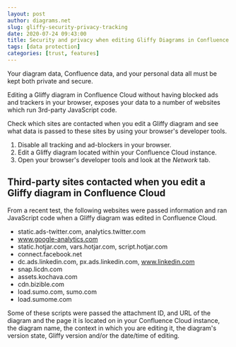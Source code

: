 ```yaml
---
layout: post
author: diagrams.net
slug: gliffy-security-privacy-tracking
date: 2020-07-24 09:43:00
title: Security and privacy when editing Gliffy Diagrams in Confluence Cloud
tags: [data protection]
categories: [trust, features]
---
```


Your diagram data, Confluence data, and your personal data all must be kept both private and secure.

Editing a Gliffy diagram in Confluence Cloud without having blocked ads and trackers in your browser, exposes your data to a number of websites which run 3rd-party JavaScript code.

Check which sites are contacted when you edit a Gliffy diagram and see what data is passed to these sites by using your browser's developer tools.

1. Disable all tracking and ad-blockers in your browser.
2. Edit a Gliffy diagram located within your Confluence Cloud instance.
3. Open your browser's developer tools and look at the _Network_ tab.

## Third-party sites contacted when you edit a Gliffy diagram in Confluence Cloud

From a recent test, the following websites were passed information and ran JavaScript code when a Gliffy diagram was edited in Confluence Cloud.

* static.ads-twitter.com, analytics.twitter.com
* www.google-analytics.com
* static.hotjar.com, vars.hotjar.com, script.hotjar.com
* connect.facebook.net
* dc.ads.linkedin.com, px.ads.linkedin.com, www.linkedin.com
* snap.licdn.com
* assets.kochava.com
* cdn.bizible.com
* load.sumo.com, sumo.com
* load.sumome.com

Some of these scripts were passed the attachment ID, and URL of the diagram and the page it is located on in your Confluence Cloud instance, the diagram name, the context in which you are editing it, the diagram's version state, Gliffy version and/or the date/time of editing.  
